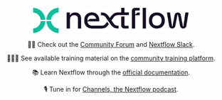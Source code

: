 <p align="center">
  <a href="https://nextflow.io/">
    <picture>
        <source media="(prefers-color-scheme: dark)" width="350" srcset="https://github.com/nextflow-io/trademark/blob/master/nextflow-logo-bg-dark.png?raw=true">
        <img alt="Nextflow Logo" width="350" src="https://github.com/nextflow-io/trademark/blob/master/nextflow-logo-bg-light.png?raw=true">
    </picture>
  </a>
</p>

<p align="center">👩‍💻 Check out the <a href="https://community.seqera.io">Community Forum</a> and <a href="https://www.nextflow.io/slack-invite.html">Nextflow Slack</a>.</p>

<p align="center">👩🏻‍🏫 See available training material on the <a href="https://training.nextflow.io">community training platform</a>.</p>

<p align="center">📚 Learn Nextflow through the <a href="https://www.nextflow.io/docs/latest/">official documentation</a>.</p>

<p align="center">🎙️ Tune in for <a href="https://www.nextflow.io/podcasts.html">Channels, the Nextflow podcast</a>.</p>
